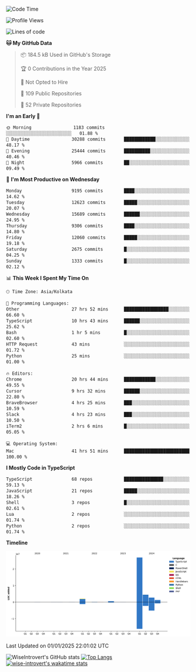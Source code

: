 <!--START_SECTION:waka-->
![Code Time](http://img.shields.io/badge/Code%20Time-2%2C060%20hrs%2031%20mins-blue)

![Profile Views](http://img.shields.io/badge/Profile%20Views-0-blue)

![Lines of code](https://img.shields.io/badge/From%20Hello%20World%20I%27ve%20Written-38.2%20million%20lines%20of%20code-blue)

**🐱 My GitHub Data** 

> 📦 184.5 kB Used in GitHub's Storage 
 > 
> 🏆 0 Contributions in the Year 2025
 > 
> 🚫 Not Opted to Hire
 > 
> 📜 109 Public Repositories 
 > 
> 🔑 52 Private Repositories 
 > 
**I'm an Early 🐤** 

```text
🌞 Morning                1183 commits        ░░░░░░░░░░░░░░░░░░░░░░░░░   01.88 % 
🌆 Daytime                30288 commits       ████████████░░░░░░░░░░░░░   48.17 % 
🌃 Evening                25444 commits       ██████████░░░░░░░░░░░░░░░   40.46 % 
🌙 Night                  5966 commits        ██░░░░░░░░░░░░░░░░░░░░░░░   09.49 % 
```
📅 **I'm Most Productive on Wednesday** 

```text
Monday                   9195 commits        ████░░░░░░░░░░░░░░░░░░░░░   14.62 % 
Tuesday                  12623 commits       █████░░░░░░░░░░░░░░░░░░░░   20.07 % 
Wednesday                15689 commits       ██████░░░░░░░░░░░░░░░░░░░   24.95 % 
Thursday                 9306 commits        ████░░░░░░░░░░░░░░░░░░░░░   14.80 % 
Friday                   12060 commits       █████░░░░░░░░░░░░░░░░░░░░   19.18 % 
Saturday                 2675 commits        █░░░░░░░░░░░░░░░░░░░░░░░░   04.25 % 
Sunday                   1333 commits        █░░░░░░░░░░░░░░░░░░░░░░░░   02.12 % 
```


📊 **This Week I Spent My Time On** 

```text
🕑︎ Time Zone: Asia/Kolkata

💬 Programming Languages: 
Other                    27 hrs 52 mins      █████████████████░░░░░░░░   66.60 % 
TypeScript               10 hrs 43 mins      ██████░░░░░░░░░░░░░░░░░░░   25.62 % 
Bash                     1 hr 5 mins         █░░░░░░░░░░░░░░░░░░░░░░░░   02.60 % 
HTTP Request             43 mins             ░░░░░░░░░░░░░░░░░░░░░░░░░   01.72 % 
Python                   25 mins             ░░░░░░░░░░░░░░░░░░░░░░░░░   01.00 % 

🔥 Editors: 
Chrome                   20 hrs 44 mins      ████████████░░░░░░░░░░░░░   49.55 % 
Cursor                   9 hrs 32 mins       ██████░░░░░░░░░░░░░░░░░░░   22.80 % 
BraveBrowser             4 hrs 25 mins       ███░░░░░░░░░░░░░░░░░░░░░░   10.59 % 
Slack                    4 hrs 23 mins       ███░░░░░░░░░░░░░░░░░░░░░░   10.50 % 
iTerm2                   2 hrs 6 mins        █░░░░░░░░░░░░░░░░░░░░░░░░   05.05 % 

💻 Operating System: 
Mac                      41 hrs 51 mins      █████████████████████████   100.00 % 
```

**I Mostly Code in TypeScript** 

```text
TypeScript               68 repos            ███████████████░░░░░░░░░░   59.13 % 
JavaScript               21 repos            █████░░░░░░░░░░░░░░░░░░░░   18.26 % 
Shell                    3 repos             █░░░░░░░░░░░░░░░░░░░░░░░░   02.61 % 
Lua                      2 repos             ░░░░░░░░░░░░░░░░░░░░░░░░░   01.74 % 
Python                   2 repos             ░░░░░░░░░░░░░░░░░░░░░░░░░   01.74 % 
```



**Timeline**

![Lines of Code chart](https://raw.githubusercontent.com/wise-introvert/wise-introvert/master/assets/bar_graph.png)


 Last Updated on 01/01/2025 22:01:02 UTC
<!--END_SECTION:waka-->

![WiseIntrovert's GitHub stats](https://github-readme-stats.vercel.app/api?username=wise-introvert&count_private=true&show_icons=true)
[![Top Langs](https://github-readme-stats.vercel.app/api/top-langs/?username=wise-introvert&langs_count=10)](https://github.com/anuraghazra/github-readme-stats)
[![wise-introvert's wakatime stats](https://github-readme-stats.vercel.app/api/wakatime?username=wiseintrovert)](https://github.com/anuraghazra/github-readme-stats)
